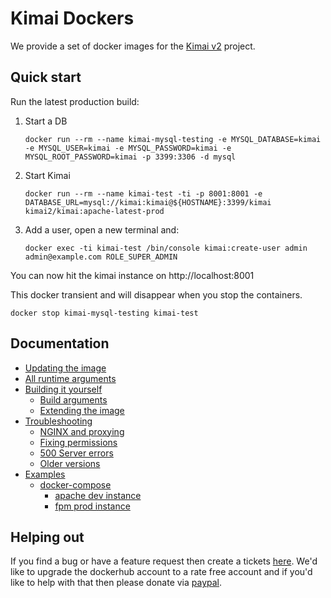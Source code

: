 # Kimai Dockers

We provide a set of docker images for the [Kimai v2](https://github.com/kevinpapst/kimai2) project.

## Quick start

Run the latest production build:

 1. Start a DB

        docker run --rm --name kimai-mysql-testing -e MYSQL_DATABASE=kimai -e MYSQL_USER=kimai -e MYSQL_PASSWORD=kimai -e MYSQL_ROOT_PASSWORD=kimai -p 3399:3306 -d mysql
 
 1. Start Kimai
 
        docker run --rm --name kimai-test -ti -p 8001:8001 -e DATABASE_URL=mysql://kimai:kimai@${HOSTNAME}:3399/kimai kimai2/kimai:apache-latest-prod
 
 1. Add a user, open a new terminal and:
 
        docker exec -ti kimai-test /bin/console kimai:create-user admin admin@example.com ROLE_SUPER_ADMIN

You can now hit the kimai instance on http://localhost:8001

This docker transient and will disappear when you stop the containers.

    docker stop kimai-mysql-testing kimai-test

## Documentation

* [Updating the image](updating.md)
* [All runtime arguments](runtime-args.md#runtime-arguments)
* [Building it yourself](build.md#building-the-kimai-docker)
  * [Build arguments](build.md#build-arguments)
  * [Extending the image](build.md#extending-the-image)
* [Troubleshooting](troubleshooting.md#troubleshooting)
  * [NGINX and proxying](troubleshooting.md#nginx-and-proxying)
  * [Fixing permissions](troubleshooting.md#permissions)
  * [500 Server errors](troubleshooting.md#500-server-errors)
  * [Older versions](troubleshooting.md#older-version)
* [Examples](examples.md)
  * [docker-compose](examples.md#docker-compose)
    * [apache dev instance](examples.md#apache-dev)
    * [fpm prod instance](examples.md#fpm-prod)

## Helping out

If you find a bug or have a feature request then create a tickets [here](https://github.com/tobybatch/kimai2/issues). We'd like to upgrade the dockerhub account to a rate free account and if you'd like to help with that then please donate via [paypal](https://www.paypal.com/paypalme/tobybatchuk).
